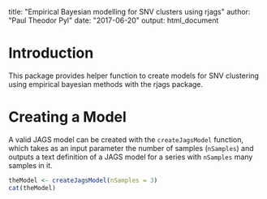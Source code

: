 title: "Empirical Bayesian modelling for SNV clusters using rjags"
author: "Paul Theodor Pyl"
date: "2017-06-20"
output: html_document

# Introduction
This package provides helper function to create models for SNV clustering using empirical bayesian methods with the rjags package.

# Creating a Model

A valid JAGS model can be created with the `createJagsModel` function, which takes as an input parameter the number of samples (`nSamples`) and outputs a text definition of a JAGS model for a series with `nSamples` many samples in it.

```r
theModel <- createJagsModel(nSamples = 3)
cat(theModel)
```

